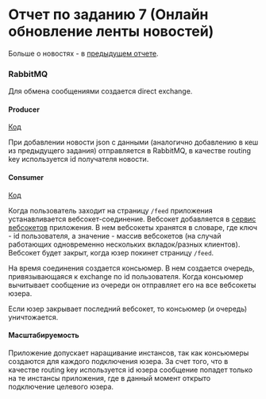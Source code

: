 # Отчет по заданию 7 (Онлайн обновление ленты новостей)

Больше о новостях - в [предыдущем отчете](Queue.md).

### RabbitMQ

Для обмена сообщениями создается direct exchange.

#### Producer

[Код](../social_network/services/rabbitmq/producer.py)

При добавлении новости json с данными (аналогично добавлению в кеш из предыдущего задания)
отправляется в RabbitMQ, в качестве routing key используется id получателя новости.

#### Consumer

[Код](../social_network/services/rabbitmq/consumer.py)


Когда пользователь заходит на страницу `/feed` приложения устанавливается вебсокет-соединение.
Вебсокет добавляется в [сервис вебсокетов](../social_network/services/ws/service.py) приложения.
В нем вебсокеты хранятся в словаре, где ключ - id пользователя, а значение - массив
вебсокетов (на случай работающих одновременно нескольких вкладок/разных клиентов).
Вебсокет будет закрыт, когда юзер покинет страницу `/feed`.

На время соединения создается консьюмер. В нем создается очередь, привязывающаяся к exchange по 
id пользователя. Когда консьюмер вычитывает сообщение из очереди он отправляет его на все вебсокеты юзера.

Если юзер закрывает последний вебсокет, то консьюмер (и очередь) уничтожается.


#### Масштабируемость

Приложение допускает наращивание инстансов, так как консьюмеры создаются для каждого подключения юзера.
За счет того, что в качестве routing key используется id юзера сообщение попадет только на те инстансы приложения, 
где в данный момент открыто подключение целевого юзера. 

